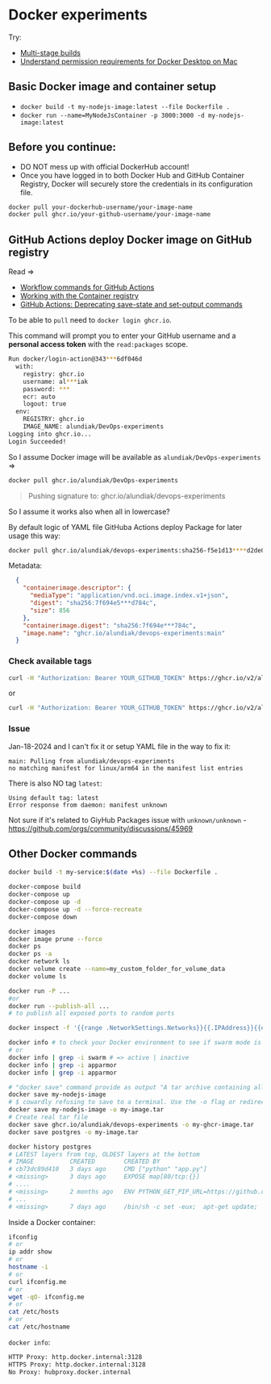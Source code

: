 Docker experiments
===

Try:

- [Multi-stage builds](https://docs.docker.com/build/building/multi-stage/)
- [Understand permission requirements for Docker Desktop on Mac](https://docs.docker.com/desktop/mac/permission-requirements/)

## Basic Docker image and container setup

- `docker build -t my-nodejs-image:latest --file Dockerfile .`
- `docker run --name=MyNodeJsContainer -p 3000:3000 -d my-nodejs-image:latest`


## Before you continue:

- DO NOT mess up with official DockerHub account!
- Once you have logged in to both Docker Hub and GitHub Container Registry, Docker will securely store the credentials in its configuration file.


```sh
docker pull your-dockerhub-username/your-image-name
docker pull ghcr.io/your-github-username/your-image-name
```


## GitHub Actions deploy Docker image on GitHub registry

Read =>
- [Workflow commands for GitHub Actions](https://docs.github.com/en/enterprise-cloud@latest/actions/using-workflows/workflow-commands-for-github-actions)
- [Working with the Container registry](https://docs.github.com/en/packages/working-with-a-github-packages-registry/working-with-the-container-registry)
- [GitHub Actions: Deprecating save-state and set-output commands](https://github.blog/changelog/2022-10-11-github-actions-deprecating-save-state-and-set-output-commands/)

To be able to `pull` need to `docker login ghcr.io`.

This command will prompt you to enter your GitHub username and a **personal access token** with the `read:packages` scope.


```sh
Run docker/login-action@343***6df046d
  with:
    registry: ghcr.io
    username: al***iak
    password: ***
    ecr: auto
    logout: true
  env:
    REGISTRY: ghcr.io
    IMAGE_NAME: alundiak/DevOps-experiments
Logging into ghcr.io...
Login Succeeded!
```

So I assume Docker image will be available as `alundiak/DevOps-experiments` => 

```sh
docker pull ghcr.io/alundiak/DevOps-experiments
```

> Pushing signature to: ghcr.io/alundiak/devops-experiments

So I assume it works also when all in lowercase?


By default logic of YAML file GitHuba Actions deploy Package for later usage this way:

```sh
docker pull ghcr.io/alundiak/devops-experiments:sha256-f5e1d13****d2de0b.sig
```


Metadata:

```json
  {
    "containerimage.descriptor": {
      "mediaType": "application/vnd.oci.image.index.v1+json",
      "digest": "sha256:7f694e5***d784c",
      "size": 856
    },
    "containerimage.digest": "sha256:7f694e***784c",
    "image.name": "ghcr.io/alundiak/devops-experiments:main"
  }
```


### Check available tags

```sh
curl -H "Authorization: Bearer YOUR_GITHUB_TOKEN" https://ghcr.io/v2/alundiak/devops-experiments/tags/list
```

or

```sh
curl -H "Authorization: Bearer YOUR_GITHUB_TOKEN" https://ghcr.io/v2/alundiak/devops-experiments/tags/list | jq .
```

### Issue

Jan-18-2024 and I can't fix it or setup YAML file in the way to fix it:

```
main: Pulling from alundiak/devops-experiments
no matching manifest for linux/arm64 in the manifest list entries
```

There is also NO tag `latest`:

```
Using default tag: latest
Error response from daemon: manifest unknown
```

Not sure if it's related to GiyHub Packages issue with `unknown/unknown` - https://github.com/orgs/community/discussions/45969



## Other Docker commands

```sh
docker build -t my-service:$(date +%s) --file Dockerfile .

docker-compose build
docker-compose up
docker-compose up -d
docker-compose up -d --force-recreate
docker-compose down

docker images
docker image prune --force
docker ps
docker ps -a
docker network ls
docker volume create --name=my_custom_folder_for_volume_data
docker volume ls

docker run -P ...
#or
docker run --publish-all ...
# to publish all exposed ports to random ports

docker inspect -f '{{range .NetworkSettings.Networks}}{{.IPAddress}}{{end}}' <container_id_or_name>

docker info # to check your Docker environment to see if swarm mode is enabled. 
# or 
docker info | grep -i swarm # => active | inactive
docker info | grep -i apparmor
docker info | grep -i apparmor

# "docker save" command provide as output "A tar archive containing all image layers and tags"
docker save my-nodejs-image       
# $ cowardly refusing to save to a terminal. Use the -o flag or redirect
docker save my-nodejs-image -o my-image.tar
# Create real tar file
docker save ghcr.io/alundiak/devops-experiments -o my-ghcr-image.tar
docker save postgres -o my-image.tar

docker history postgres
# LATEST layers from top, OLDEST layers at the bottom
# IMAGE          CREATED        CREATED BY                                      SIZE      COMMENT
# cb73dc89d410   3 days ago     CMD ["python" "app.py"]                         0B        buildkit.dockerfile.v0
# <missing>      3 days ago     EXPOSE map[80/tcp:{}]                           0B        buildkit.dockerfile.v0
# ....
# <missing>      2 months ago   ENV PYTHON_GET_PIP_URL=https://github.com/py…   0B        buildkit.dockerfile.v0
# ...
# <missing>      7 days ago     /bin/sh -c set -eux;  apt-get update;  apt-g…   48.5MB    
```

Inside a Docker container:

```sh
ifconfig
# or
ip addr show
# or
hostname -i
# or
curl ifconfig.me
# or
wget -qO- ifconfig.me
# or
cat /etc/hosts
# or
cat /etc/hostname
```


`docker info`: 

```sh
HTTP Proxy: http.docker.internal:3128
HTTPS Proxy: http.docker.internal:3128
No Proxy: hubproxy.docker.internal
```
